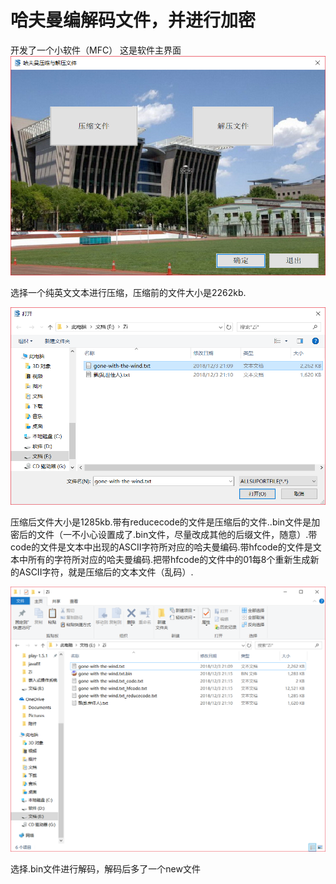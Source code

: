 # 哈夫曼编解码文件，并进行加密
开发了一个小软件（MFC）
这是软件主界面
![image](https://github.com/zxuu/Haffuman-compressed-files/blob/master/images/zhuye.png)

选择一个纯英文文本进行压缩，压缩前的文件大小是2262kb.

![image](https://github.com/zxuu/Haffuman-compressed-files/blob/master/images/selectfile.png)

压缩后文件大小是1285kb.带有reducecode的文件是压缩后的文件..bin文件是加密后的文件（一不小心设置成了.bin文件，尽量改成其他的后缀文件，随意）.带code的文件是文本中出现的ASCII字符所对应的哈夫曼编码.带hfcode的文件是文本中所有的字符所对应的哈夫曼编码.把带hfcode的文件中的01每8个重新生成新的ASCII字符，就是压缩后的文本文件（乱码）.

![image](https://github.com/zxuu/Haffuman-compressed-files/blob/master/images/yasuohou.png)

选择.bin文件进行解码，解码后多了一个new文件

